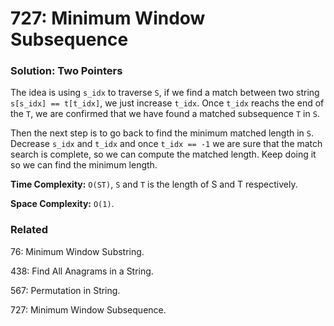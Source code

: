# 727: Minimum Window Subsequence

### Solution: Two Pointers
The idea is using `s_idx` to traverse `S`, if we find a match between two string `s[s_idx] == t[t_idx]`, we just increase `t_idx`. Once `t_idx` reachs the end of the `T`, we are confirmed that we have found a matched subsequence `T` in `S`.

Then the next step is to go back to find the minimum matched length in `S`. Decrease `s_idx` and `t_idx` and once `t_idx == -1` we are sure that the match search is complete, so we can compute the matched length. Keep doing it so we can find the minimum length.

**Time Complexity:** `O(ST)`, `S` and `T` is the length of S and T respectively.

**Space Complexity:** `O(1)`.

### Related
76: Minimum Window Substring.

438: Find All Anagrams in a String.

567: Permutation in String.

727: Minimum Window Subsequence.